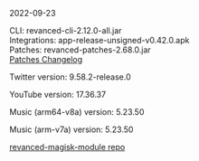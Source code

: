 2022-09-23
  
CLI: revanced-cli-2.12.0-all.jar  
Integrations: app-release-unsigned-v0.42.0.apk  
Patches: revanced-patches-2.68.0.jar  
[Patches Changelog](https://github.com/revanced/revanced-patches/releases/tag/v2.68.0)  

Twitter version: 9.58.2-release.0  

YouTube version: 17.36.37  

Music (arm64-v8a) version: 5.23.50  

Music (arm-v7a) version: 5.23.50  

[revanced-magisk-module repo](https://github.com/j-hc/revanced-magisk-module)
